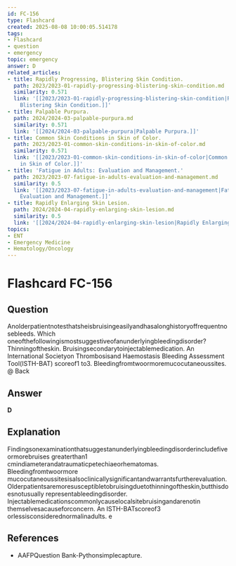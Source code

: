 ```yaml
---
id: FC-156
type: Flashcard
created: 2025-08-08 10:00:05.514178
tags:
- Flashcard
- question
- emergency
topic: emergency
answer: D
related_articles:
- title: Rapidly Progressing, Blistering Skin Condition.
  path: 2023/2023-01-rapidly-progressing-blistering-skin-condition.md
  similarity: 0.571
  link: '[[2023/2023-01-rapidly-progressing-blistering-skin-condition|Rapidly Progressing,
    Blistering Skin Condition.]]'
- title: Palpable Purpura.
  path: 2024/2024-03-palpable-purpura.md
  similarity: 0.571
  link: '[[2024/2024-03-palpable-purpura|Palpable Purpura.]]'
- title: Common Skin Conditions in Skin of Color.
  path: 2023/2023-01-common-skin-conditions-in-skin-of-color.md
  similarity: 0.571
  link: '[[2023/2023-01-common-skin-conditions-in-skin-of-color|Common Skin Conditions
    in Skin of Color.]]'
- title: 'Fatigue in Adults: Evaluation and Management.'
  path: 2023/2023-07-fatigue-in-adults-evaluation-and-management.md
  similarity: 0.5
  link: '[[2023/2023-07-fatigue-in-adults-evaluation-and-management|Fatigue in Adults:
    Evaluation and Management.]]'
- title: Rapidly Enlarging Skin Lesion.
  path: 2024/2024-04-rapidly-enlarging-skin-lesion.md
  similarity: 0.5
  link: '[[2024/2024-04-rapidly-enlarging-skin-lesion|Rapidly Enlarging Skin Lesion.]]'
topics:
- ENT
- Emergency Medicine
- Hematology/Oncology
---
```


# Flashcard FC-156

## Question

Anolderpatientnotesthatsheisbruisingeasilyandhasalonghistoryoffrequentnosebleeds. Which oneofthefollowingismostsuggestiveofanunderlyingbleedingdisorder? Thinningoftheskin. Bruisingsecondarytoinjectablemedication. An International Societyon Thrombosisand Haemostasis Bleeding Assessment Tool(ISTH-BAT) scoreof1 to3. Bleedingfromtwoormoremucocutaneoussites. @ Back

## Answer

**D**

## Explanation

Findingsonexaminationthatsuggestanunderlyingbleedingdisorderincludefiveormorebruises greaterthan1 cmindiameterandatraumaticpetechiaeorhematomas. Bleedingfromtwoormore mucocutaneoussitesisalsoclinicallysignificantandwarrantsfurtherevaluation. Olderpatientsaremoresusceptibletobruisingduetothinningoftheskin,butthisdoesnotusually representableedingdisorder. Injectablemedicationscommonlycauselocalsitebruisingandarenotin themselvesacauseforconcern. An ISTH-BATscoreof3 orlessisconsiderednormalinadults. e

## References

- AAFPQuestion Bank-Pythonsimplecapture.


